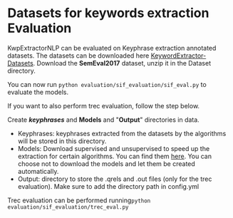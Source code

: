 # Datasets for keywords extraction  Evaluation

KwpExtractorNLP can be evaluated on Keyphrase extraction annotated datasets.
The datasets can be downloaded here [KeywordExtractor-Datasets](https://github.com/LIAAD/KeywordExtractor-Datasets).
Download the **SemEval2017** dataset, unzip it in the Dataset directory.

You can now run `python evaluation/sif_evaluation/sif_eval.py` to evaluate the models.

If you want to also perform trec evaluation, follow the step below.

Create ***keyphrases*** and **Models** and "**Output**" directories in data.

* Keyphrases: keyphrases extracted from the datasets by the algorithms will be stored in this directory.
* Models: Download supervised and unsupervised to speed up the extraction for certain algorithms. You can find them [here](http://www.ccc.ipt.pt/~ricardo/kep/data.zip). You can choose not to download the models and let them be created automatically.
* Output: directory to store the .qrels and .out files (only for the trec evaluation). Make sure to add the directory path in config.yml

Trec evaluation can be performed running`python evaluation/sif_evaluation/trec_eval.py`
